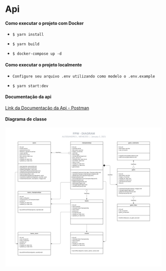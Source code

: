# Api

#### Como executar o projeto com Docker

- `$ yarn install`

- `$ yarn build`

- `$ docker-compose up -d`

#### Como executar o projeto localmente

- `Configure seu arquivo .env utilizando como modelo o .env.example`

- `$ yarn start:dev`

#### Documentação da api

[Link da Documentação da Api - Postman](https://documenter.getpostman.com/view/9702967/TVt2c3oT 'LInk da Documentação da Api - Postman')

#### Diagrama de classe

![Diagram](./readme/FPW-DIAGRAM.png)
